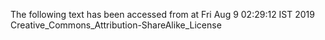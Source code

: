The following text has been accessed from at Fri Aug 9 02:29:12 IST 2019
Creative_Commons_Attribution-ShareAlike_License
